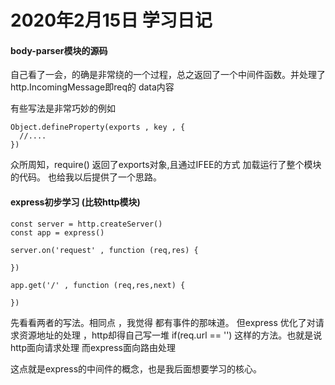 # 2020年2月15日 学习日记

#### body-parser模块的源码

自己看了一会，的确是非常绕的一个过程，总之返回了一个中间件函数。并处理了http.IncomingMessage即req的
data内容

有些写法是非常巧妙的例如

```
Object.defineProperty(exports , key , {
  //....
})
```

众所周知，require() 返回了exports对象,且通过IFEE的方式 加载运行了整个模块的代码。
也给我以后提供了一个思路。

#### express初步学习 (比较http模块)



```
const server = http.createServer()
const app = express()

server.on('request' , function (req,res) {

})

app.get('/' , function (req,res,next) {

})

```

先看看两者的写法。相同点 ，我觉得 都有事件的那味道。
但express 优化了对请求资源地址的处理 ，http却得自己写一堆 if(req.url == '') 
这样的方法。也就是说 http面向请求处理 而express面向路由处理

这点就是express的中间件的概念，也是我后面想要学习的核心。